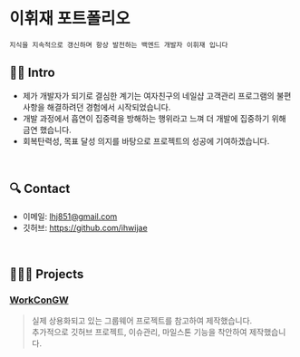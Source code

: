 # 이휘재 포트폴리오
`지식을 지속적으로 갱신하며 항상 발전하는 백엔드 개발자 이휘재 입니다`
<br>

## 🙋🏻 Intro
- 제가 개발자가 되기로 결심한 계기는 여자친구의 네일샵 고객관리 프로그램의 불편사항을 해결하려던 경험에서 시작되었습니다.
- 개발 과정에서 흡연이 집중력을 방해하는 행위라고 느껴 더 개발에 집중하기 위해 금연 했습니다.
- 회복탄력성, 목표 달성 의지를 바탕으로 프로젝트의 성공에 기여하겠습니다.

<br>

## 🔍 Contact
- 이메일: lhj851@gmail.com
- 깃허브: https://github.com/ihwijae

<br>

## 🧑🏻‍💻 Projects
### [WorkConGW](https://github.com/ihwijae/WorkConGW)
> 실제 상용화되고 있는 그룹웨어 프로젝트를 참고하여 제작했습니다.  
> 추가적으로 깃허브 프로젝트, 이슈관리, 마일스톤 기능을 착안하여 제작했습니다.  
